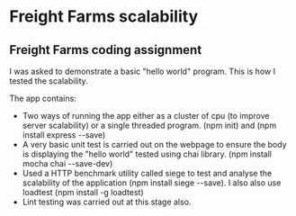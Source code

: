 # Freight Farms scalability

## Freight Farms coding assignment

I was asked to demonstrate a basic "hello world" program. This is how I tested the scalability.

The app contains:

- Two ways of running the app either as a cluster of cpu (to improve server scalability) or a single threaded program. (npm init) and (npm install express --save)
- A very basic unit test is carried out on the webpage to ensure the body is displaying the "hello world" tested using chai library. (npm install mocha chai --save-dev)
- Used a HTTP benchmark utility called siege to test and analyse the scalability of the application (npm install siege --save). I also also use loadtest (npm install -g loadtest)
- Lint testing was carried out at this stage also.
